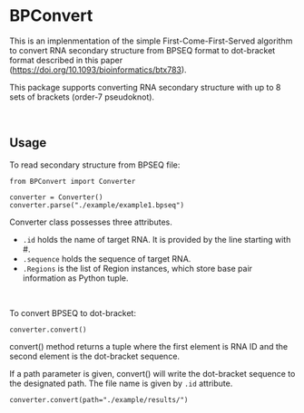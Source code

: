 # BPConvert

This is an implenmentation of the simple First-Come-First-Served algorithm to convert RNA secondary structure from BPSEQ format to dot-bracket format described in this paper (https://doi.org/10.1093/bioinformatics/btx783).

This package supports converting RNA secondary structure with up to 8 sets of brackets (order-7 pseudoknot).

<br>

## Usage
To read secondary structure from BPSEQ file:

```
from BPConvert import Converter

converter = Converter()
converter.parse("./example/example1.bpseq")
```

Converter class possesses three attributes.

* `.id` holds the name of target RNA. It is provided by the line starting with #.
* `.sequence` holds the sequence of target RNA.
* `.Regions` is the list of Region instances, which store base pair information as Python tuple.

<br>

To convert BPSEQ to dot-bracket:

```
converter.convert()
```

convert() method returns a tuple where the first element is RNA ID and the second element is the dot-bracket sequence. 

If a path parameter is given, convert() will write the dot-bracket sequence to the designated path. The file name is given by `.id` attribute.

```
converter.convert(path="./example/results/")
```
